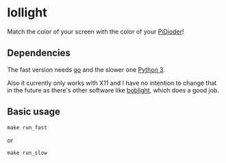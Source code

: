 lollight
========

Match the color of your screen with the color of your [PiDioder][pidioder]!

## Dependencies

The fast version needs [go][go] and the slower one [Python 3][p3].

Also it currently only works with X11 and I have no intention to change
that in the future as there's other software like [boblight][bl], which
does a good job.

## Basic usage

    make run_fast

or

    make run_slow

[pidioder]: https://github.com/githubnemo/go-pidioder
[go]: http://golang.org/
[p3]: http://python.org/
[bl]: http://code.google.com/p/boblight

